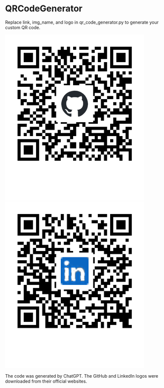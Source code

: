 # QRCodeGenerator

Replace link, img_name, and logo in qr_code_generator.py to generate your custom QR code.  

![GitHub_example.png](GitHub_example.png)  
![LinkedIn_example.png](LinkedIn_example.png)  

The code was generated by ChatGPT.
The GitHub and LinkedIn logos were downloaded from their official websites.